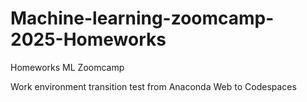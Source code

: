 # Machine-learning-zoomcamp-2025-Homeworks
Homeworks ML Zoomcamp

Work environment transition test from Anaconda Web to Codespaces
